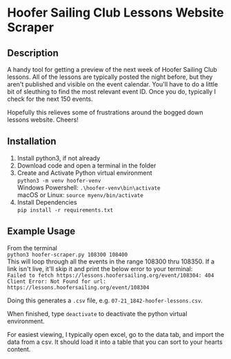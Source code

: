 # Hoofer Sailing Club Lessons Website Scraper

## Description
A handy tool for getting a preview of the next week of Hoofer Sailing Club lessons. All of the lessons are typically posted the night before, but they aren't published and visible on the event calendar. You'll have to do a little bit of sleuthing to find the most relevant event ID. Once you do, typically I check for the next 150 events. <br>

Hopefully this relieves some of frustrations around the bogged down lessons website. Cheers!

## Installation
1. Install python3, if not already
2. Download code and open a terminal in the folder
3. Create and Activate Python virtual environment <br>
`python3 -m venv hoofer-venv` <br>
Windows Powershell: `.\hoofer-venv\bin\activate` <br>
macOS or Linux: `source myenv/bin/activate`
4. Install Dependencies <br>
`pip install -r requirements.txt`

## Example Usage
From the terminal <br>
`python3 hoofer-scraper.py 108300 108400` <br>
This will loop through all the events in the range 108300 thru 108350. If a link isn't live, it'll skip it and print the below error to your terminal: <br>
`Failed to fetch https://lessons.hoofersailing.org/event/108304: 404 Client Error: Not Found for url: https://lessons.hoofersailing.org/event/108304`

Doing this generates a `.csv` file, e.g. `07-21_1842-hoofer-lessons.csv`.

When finished, type `deactivate` to deactivate the python virtual environment.

For easiest viewing, I typically open excel, go to the data tab, and import the data from a csv. It should load it into a table that you can sort to your hearts content.

